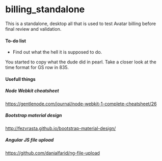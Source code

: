 # billing_standalone
This is a standalone, desktop all that is used to test Avatar billing before final review and validation.


#### To-do list

* Find out what the hell it is supposed to do.


You started to copy what the dude did in pearl. Take a closer look at the time format for GS row in 835.


#### Usefull things

##### Node Webkit cheatsheet
https://gentlenode.com/journal/node-webkit-1-complete-cheatsheet/26

##### Bootstrap material design
http://fezvrasta.github.io/bootstrap-material-design/

##### Angular JS file upload
https://github.com/danialfarid/ng-file-upload
